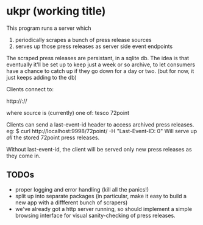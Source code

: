 # ukpr (working title)

This program runs a server which
1) periodically scrapes a bunch of press release sources
2) serves up those press releases as server side event endpoints

The scraped press releases are persistant, in a sqlite db. The idea is
that eventually it'll be set up to keep just a week or so archive, to let
consumers have a chance to catch up if they go down for a day or two.
(but for now, it just keeps adding to the db)

Clients connect to:

  http://<host>:<port>/<source>/

where source is (currently) one of:
  tesco
  72point

Clients can send a last-event-id header to access archived press releases.
eg:
  $ curl http://localhost:9998/72point/ -H "Last-Event-ID: 0"
Will serve up _all_ the stored 72point press releases.

Without last-event-id, the client will be served only new press
releases as they come in.


## TODOs

 - proper logging and error handling (kill all the panics!)
 - split up into separate packages (in particular, make it easy to build
   a new app with a diffferent bunch of scrapers)
 - we've already got a http server running, so should implement a simple
   browsing interface for visual sanity-checking of press releases.
